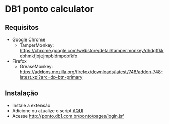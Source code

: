 # DB1 ponto calculator

## Requisitos
 - Google Chrome
    - TamperMonkey: https://chrome.google.com/webstore/detail/tampermonkey/dhdgffkkebhmkfjojejmpbldmpobfkfo
 - Firefox
    - GreaseMonkey: https://addons.mozilla.org/firefox/downloads/latest/748/addon-748-latest.xpi?src=dp-btn-primary

## Instalação
 - Instale a extensão
 - Adicione ou atualize o script [AQUI](https://github.com/ggamaral90/db1-ponto-tm-script/raw/master/TM-calculator.user.js)
 - Acesse http://ponto.db1.com.br/ponto/pages/login.jsf